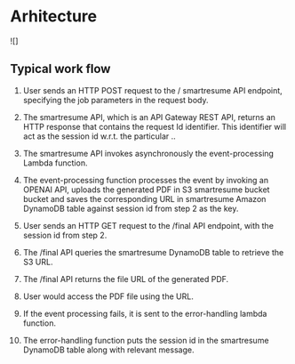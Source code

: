 # Arhitecture
![]

## Typical work flow

1. User sends an HTTP POST request to the / smartresume API endpoint, specifying the job parameters in the request body.

2. The smartresume API, which is an API Gateway REST API, returns an HTTP response that contains the request Id identifier. This identifier will act as the session id w.r.t. the particular ..

3. The smartresume API invokes asynchronously the event-processing Lambda function. 

4. The event-processing function processes the event by invoking an OPENAI API, uploads the generated PDF in S3 smartresume bucket bucket and saves the corresponding URL in smartresume Amazon DynamoDB table against session id from step 2 as the key.

5. User sends an HTTP GET request to the /final API endpoint, with the session id from step 2.

6. The /final API queries the smartresume DynamoDB table to retrieve the S3 URL.

7. The /final API returns the file URL of the generated PDF.

8. User would access the PDF file using the URL. 

9. If the event processing fails, it is sent to the error-handling lambda function.

10. The error-handling function puts the session id in the smartresume DynamoDB table along with relevant message.
